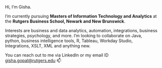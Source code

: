Hi, I’m Gisha.

I’m currently pursuing **Masters of Information Technology and Analytics** at the **Rutgers Business School, Newark and New Brunswick**.

Interests are business and data analytics, automation, integrations, business strategies, psychology, and more. 
I’m looking to collaborate on Java, python, business intelligence tools, R, Tableau, Workday Studio, Integrations, XSLT, XML and anything new.

You can reach out to me via LinkedIn or my email ID gisha.gopal@rutgers.edu 📫

<!---
gisha-gopal/gisha-gopal is a ✨ special ✨ repository because its `README.md` (this file) appears on your GitHub profile.
You can click the Preview link to take a look at your changes. 👋 
--->
